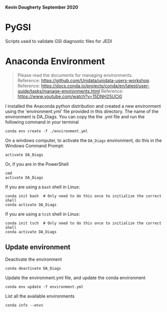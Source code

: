 __Kevin Dougherty__
__September 2020__


# PyGSI
Scripts used to validate GSI diagnostic files for JEDI


# Anaconda Environment
> Please read the documents for managing environments.  
> Reference: https://github.com/Unidata/unidata-users-workshop  
> Reference: https://docs.conda.io/projects/conda/en/latest/user-guide/tasks/manage-environments.html
> Reference: https://www.youtube.com/watch?v=15DNH25UCi0

I installed the Anaconda python distribution and created a new environment using the 'environment.yml' file provided in this directory. The name of the environment is DA_Diags. You can copy the the .yml file and run the following command in your terminal

    conda env create -f ./environment.yml
    
On a windows computer, to activate the `DA_Diags` environment, do this in the Windows Command Prompt:

    activate DA_Diags

Or, if you are in the PowerShell

    cmd
    activate DA_Diags

If you are using a `bash` shell in Linux:

    conda init bash  # Only need to do this once to initialize the correct shell
    conda activate DA_Diags

If you are using a `tcsh` shell in Linux:

    conda init tsch  # Only need to do this once to initialize the correct shell
    conda activate DA_Diags


## Update environment
Deactivate the environment

    conda deactivate DA_Diags

Update the environment.yml file, and update the conda environment

    conda env update -f environment.yml

List all the available environments

    conda info --envs